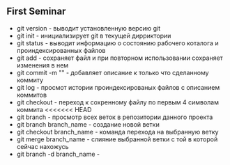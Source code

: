 ## First Seminar ##

* git version - выводит установленную версию git
* git init - инициализирует git в текущей дирриктории
* git status - выводит информацию о состоянию рабочего коталога и проиндексированных файлов
* git add - сохраняет файл и при повторном использовании сохраняет изменения в нем
* git commit -m "" - добавляет описание к только что сделанному коммиту
* git log - просмот истории проиндексированых файлов с описанием коммитов
* git checkout - переход к сохренному файлу по первым 4 символам коммита
<<<<<<< HEAD
* git branch - просмотр всех веток в репозитории данного проекта
* git branch branch_name - создание новой ветки
* git checkout branch_name - команда перехода на выбранную ветку
* git merge branch_name - слияние выбранной ветки с той в которой сейчас нахожусь
* git branch -d branch_name - 
